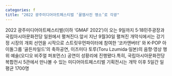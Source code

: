 ```yaml
---
categories: f
title: "2022 광주미디어아트페스티벌 ‘꿀잼사진 명소’로 각광"
---
```

2022 광주미디어아트페스티벌(이하 ‘GMAF 2022’)이 오는 9일까지 5·18민주광장과 국립아시아문화전당 일원에서 펼쳐진다.앞서 지난 9월30일 펼쳐진 개막식에서는 강기정 시장의 개회 선언을 시작으로 스트릿우먼파이터에 참여한 ‘코카앤버터’ 와 K-POP 아이돌그룹 ‘골든차일드’의 축하공연, 이즈미다 토루(Toru Lzumida·일본)의 음향·영상 행위 예술(오디오 비주얼 퍼포먼스) 공연이 성황리에 진행됐다.특히, 국립아시아문화전당 복합전시 5관에서 만나볼 수 있는 미디어아트페스티벌 기획전시는 개막 이후 5일간 일평균 1700명